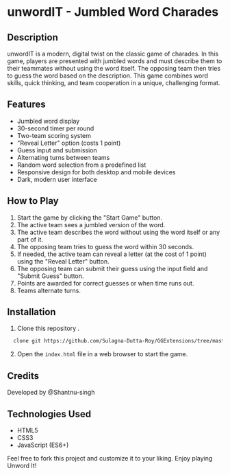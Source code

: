 # unwordIT - Jumbled Word Charades

## Description

unwordIT is a modern, digital twist on the classic game of charades. In this game, players are presented with jumbled words and must describe them to their teammates without using the word itself. The opposing team then tries to guess the word based on the description. This game combines word skills, quick thinking, and team cooperation in a unique, challenging format.

## Features

- Jumbled word display
- 30-second timer per round
- Two-team scoring system
- "Reveal Letter" option (costs 1 point)
- Guess input and submission
- Alternating turns between teams
- Random word selection from a predefined list
- Responsive design for both desktop and mobile devices
- Dark, modern user interface

## How to Play

1. Start the game by clicking the "Start Game" button.
2. The active team sees a jumbled version of the word.
3. The active team describes the word without using the word itself or any part of it.
4. The opposing team tries to guess the word within 30 seconds.
5. If needed, the active team can reveal a letter (at the cost of 1 point) using the "Reveal Letter" button.
6. The opposing team can submit their guess using the input field and "Submit Guess" button.
7. Points are awarded for correct guesses or when time runs out.
8. Teams alternate turns.

## Installation

1. Clone this repository .
```bash
  clone git https://github.com/Sulagna-Dutta-Roy/GGExtensions/tree/master/Unword_It
```
2. Open the `index.html` file in a web browser to start the game.

## Credits

Developed by @Shantnu-singh


## Technologies Used

- HTML5
- CSS3
- JavaScript (ES6+)

Feel free to fork this project and customize it to your liking. Enjoy playing Unword It!